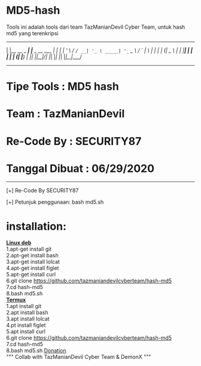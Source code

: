 # MD5-hash
Tools ini adalah tools dari team TazManianDevil Cyber Team, untuk hash md5 yang terenkripsi<br>
_               _                         _ ____  
| |__   __ _ ___| |__        _ __ ___   __| | ___| 
| '_ \ / _` / __| '_ \ _____| '_ ` _ \ / _` |___ \ 
| | | | (_| \__ \ | | |_____| | | | | | (_| |___) |
|_| |_|\__,_|___/_| |_|     |_| |_| |_|\__,_|____/ 
                                                   
 --------------------------------------
 #  Tipe Tools      : MD5 hash        #
 #  Team            : TazManianDevil  #
 #  Re-Code By      : SECURITY87      #
 #  Tanggal Dibuat  : 06/29/2020      #
 --------------------------------------

[+] Re-Code By SECURITY87

[+] Petunjuk penggunaan: bash md5.sh

# installation:
<b><u>Linux deb</b></u><br>
    1.apt-get install git<br>
    2.apt-get install bash<br>
    3.apt-get install lolcat<br>
    4.apt-get install figlet<br>
    5.apt-get install curl<br>
    6.git clone https://github.com/tazmaniandevilcyberteam/hash-md5 <br>
    7.cd hash-md5<br>
    8.bash md5.sh <br>
<b><u>Termux</b></u><br>
    1.apt install git <br>
    2.apt install bash<br>
    3.apt install lolcat<br>
    4.pt install figlet<br>
    5.apt install curl<br>
    6.git clone https://github.com/tazmaniandevilcyberteam/hash-md5<br>
    7.cd hash-md5<br>
    8.bash md5.sh
<a href="https://saweria.co/security87">Donation</a>   
"""
Collab with TazManianDevil Cyber Team
& DemonX
"""
    
